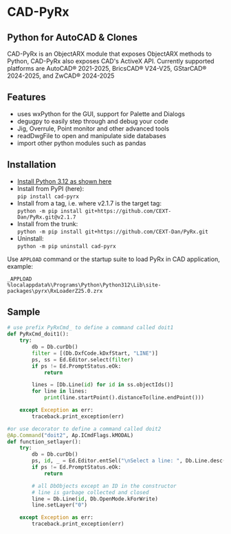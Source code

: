 # CAD-PyRx

## Python for AutoCAD & Clones

CAD-PyRx is an ObjectARX module that exposes ObjectARX methods to Python, CAD-PyRx also exposes CAD's ActiveX API.
Currently supported platforms are AutoCAD® 2021-2025, BricsCAD® V24-V25, GStarCAD® 2024-2025, and ZwCAD® 2024-2025

## Features

- uses wxPython for the GUI, support for Palette and Dialogs
- degugpy to easily step through and debug your code
- Jig, Overrule, Point monitor and other advanced tools
- readDwgFile to open and manipulate side databases
- import other python modules such as pandas

## Installation

- [Install Python 3.12 as shown here](https://github.com/CEXT-Dan/PyRx/blob/main/README.md#Installation)
- Install from PyPI (here):  
  ``pip install cad-pyrx``
- Install from a tag, i.e. where v2.1.7 is the target tag:  
  ``python -m pip install git+https://github.com/CEXT-Dan/PyRx.git@v2.1.7``
- Install from the trunk:  
  ``python -m pip install git+https://github.com/CEXT-Dan/PyRx.git``
- Uninstall:  
  ``python -m pip uninstall cad-pyrx``

Use ``APPLOAD`` command or the startup suite to load PyRx in CAD application, example:

```raw
_APPLOAD
%localappdata%\Programs\Python\Python312\Lib\site-packages\pyrx\RxLoaderZ25.0.zrx
```

## Sample

```Python
# use prefix PyRxCmd_ to define a command called doit1
def PyRxCmd_doit1():
    try:
        db = Db.curDb()
        filter = [(Db.DxfCode.kDxfStart, "LINE")]
        ps, ss = Ed.Editor.select(filter)
        if ps != Ed.PromptStatus.eOk:
            return

        lines = [Db.Line(id) for id in ss.objectIds()]
        for line in lines:
            print(line.startPoint().distanceTo(line.endPoint()))

    except Exception as err:
        traceback.print_exception(err)

#or use decorator to define a command called doit2
@Ap.Command("doit2", Ap.ICmdFlags.kMODAL)
def function_setlayer():
    try:
        db = Db.curDb()
        ps, id, _ = Ed.Editor.entSel("\nSelect a line: ", Db.Line.desc())
        if ps != Ed.PromptStatus.eOk:
            return

        # all DbObjects except an ID in the constructor
        # line is garbage collected and closed
        line = Db.Line(id, Db.OpenMode.kForWrite)
        line.setLayer("0")

    except Exception as err:
        traceback.print_exception(err)
```
